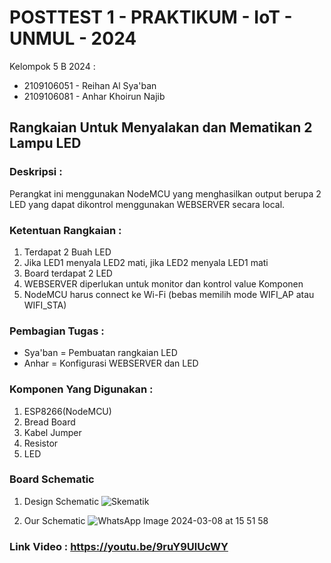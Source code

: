 # POSTTEST 1 - PRAKTIKUM - IoT - UNMUL - 2024

Kelompok 5 B 2024 :
- 2109106051 - Reihan Al Sya'ban
- 2109106081 - Anhar Khoirun Najib

## Rangkaian Untuk Menyalakan dan Mematikan 2 Lampu LED
### Deskripsi :
Perangkat ini menggunakan NodeMCU yang menghasilkan output berupa 2 LED yang dapat dikontrol menggunakan WEBSERVER secara local. 

### Ketentuan Rangkaian :
1. Terdapat 2 Buah LED
2. Jika LED1 menyala LED2 mati, jika LED2 menyala LED1 mati
3. Board terdapat 2 LED
4. WEBSERVER diperlukan untuk monitor dan kontrol value Komponen
5. NodeMCU harus connect ke Wi-Fi (bebas memilih mode WIFI_AP atau WIFI_STA)

### Pembagian Tugas :
- Sya'ban = Pembuatan rangkaian LED
- Anhar = Konfigurasi WEBSERVER dan LED

### Komponen Yang Digunakan :
1. ESP8266(NodeMCU)
2. Bread Board
3. Kabel Jumper
4. Resistor
5. LED

### Board Schematic
1. Design Schematic
![Skematik](https://github.com/Anhar12/posttest1-praktikum-iot-unmul-2024/assets/92861249/62ce645a-f391-49ef-adb0-af8f6a06e2c7)

2. Our Schematic
![WhatsApp Image 2024-03-08 at 15 51 58](https://github.com/Anhar12/posttest1-praktikum-iot-unmul-2024/assets/92861249/b0a3836b-8d6c-49cc-8a90-652223ad93c4)

### Link Video :  https://youtu.be/9ruY9UlUcWY
